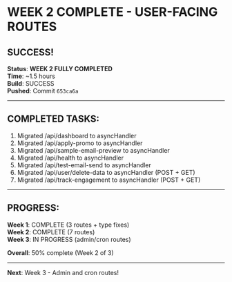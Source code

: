 #  WEEK 2 COMPLETE - USER-FACING ROUTES

##  SUCCESS!

**Status**:  **WEEK 2 FULLY COMPLETED**  
**Time**: ~1.5 hours  
**Build**:  SUCCESS  
**Pushed**: Commit `653ca6a`

---

##  COMPLETED TASKS:

1.  Migrated /api/dashboard to asyncHandler
2.  Migrated /api/apply-promo to asyncHandler
3.  Migrated /api/sample-email-preview to asyncHandler
4.  Migrated /api/health to asyncHandler
5.  Migrated /api/test-email-send to asyncHandler
6.  Migrated /api/user/delete-data to asyncHandler (POST + GET)
7.  Migrated /api/track-engagement to asyncHandler (POST + GET)

---

##  PROGRESS:

**Week 1**:  COMPLETE (3 routes + type fixes)  
**Week 2**:  COMPLETE (7 routes)  
**Week 3**:  IN PROGRESS (admin/cron routes)

**Overall**: 50% complete (Week 2 of 3)

---

**Next**: Week 3 - Admin and cron routes! 

